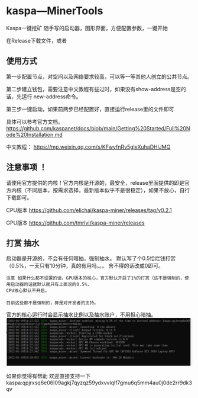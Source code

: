 # kaspa—MinerTools
Kaspa一键挖矿
随手写的启动器，图形界面，方便配置参数，一键开始

在Release下载文件，或者

##  使用方式 

第一步配置节点，对空间以及网络要求较高，可以等一等其他人创立的公共节点。

第二步建立钱包，需要注意中文教程有些过时，如果没有show-address是空的话，先运行 new-address命令。

第三步一键启动，如果前两步已经配置好，直接运行release里的文件即可

具体可以参考官方文档。
https://github.com/kaspanet/docs/blob/main/Getting%20Started/Full%20Node%20Installation.md

中文教程：
https://mp.weixin.qq.com/s/KFwyfnRv5glxXuhaDHlJMQ



## 注意事项 ！
请使用官方提供的内核！官方内核是开源的，最安全，release里面提供的即是官方内核（不同版本，按需求选择，最新版本似乎不是很稳定），如果不放心，自行下载即可。

CPU版本 https://github.com/elichai/kaspa-miner/releases/tag/v0.2.1

GPU版本 https://github.com/tmrlvi/kaspa-miner/releases

## 打赏 抽水
启动器是开源的，不会有任何暗抽，强制抽水。
默认写了个0.5恰烂钱打赏 （0.5%，一天只有10分钟，真的有用吗。。。
舍不得的话改成0即可。

    注意 如果什么都不设置的话，GPU版本的核心，官方默认开启了1%的打赏（这不是强制的，使用启动器的话就默认就只有上面说的0.5%，
    CPU核心默认不开启。
    
    目前这些都不是强制的，算是对开发者的支持。

官方的核心运行时会显示抽水比例以及抽水账户，不用担心暗抽。
![图片alt](./readme/1.png "图片title")


如果你觉得有帮助 欢迎直接支持一下
kaspa:qpjrxsq6e06l09agkj7qyzqz59ydxvvlqlf7gmu6q5mm4au0j0de2rr9dk3qv